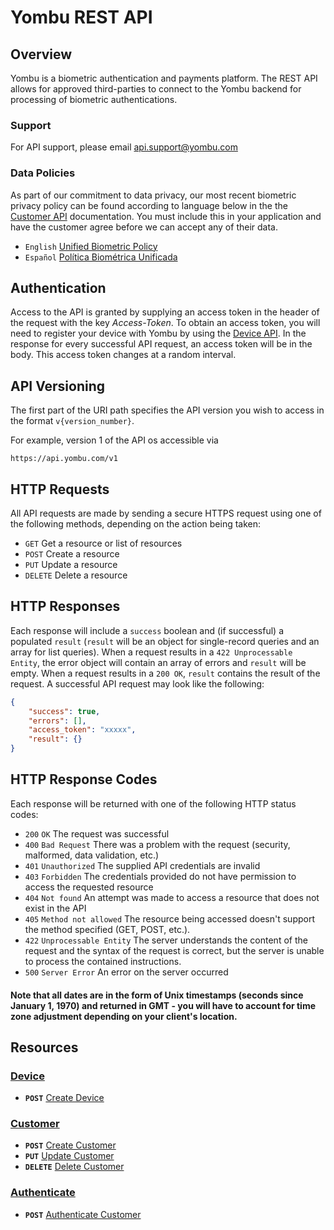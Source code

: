 # Yombu REST API

## Overview
Yombu is a biometric authentication and payments platform. The REST API allows for approved third-parties to connect to the Yombu backend for processing of biometric authentications.

### Support
For API support, please email api.support@yombu.com

### Data Policies
As part of our commitment to data privacy, our most recent biometric privacy policy can be found according to language below in the the [Customer API](/customer) documentation. You must include this in your application and have the customer agree before we can accept any of their data.
* `English` [Unified Biometric Policy](/customer/Unified-Biometric-Policies.docx)
* `Español` [Política Biométrica Unificada](/customer/Unified-Biometric-Policies-ES.docx)

## Authentication
Access to the API is granted by supplying an access token in the header of the request with the key *Access-Token*. To obtain an access token, you will need to register your device with Yombu by using the [Device API](/device). In the response for every successful API request, an access token will be in the body. This access token changes at a random interval.

## API Versioning
The first part of the URI path specifies the API version you wish to access in the format `v{version_number}`.

For example, version 1 of the API os accessible via 

```no-highlight
https://api.yombu.com/v1
```

## HTTP Requests
All API requests are made by sending a secure HTTPS request using one of the following methods, depending on the action being taken:

* `GET` Get a resource or list of resources
* `POST` Create a resource
* `PUT` Update a resource
* `DELETE` Delete a resource

## HTTP Responses
Each response will include a `success` boolean and (if successful) a populated `result` (`result` will be an object for single-record queries and an array for list queries). When a request results in a `422 Unprocessable Entity`, the error object will contain an array of errors and `result` will be empty. When a request results in a `200 OK`, `result` contains the result of the request. A successful API request may look like the following:
```json
{
    "success": true,
    "errors": [],
    "access_token": "xxxxx",
    "result": {}
}
```

## HTTP Response Codes
Each response will be returned with one of the following HTTP status codes:

* `200` `OK` The request was successful
* `400` `Bad Request` There was a problem with the request (security, malformed, data validation, etc.)
* `401` `Unauthorized` The supplied API credentials are invalid
* `403` `Forbidden` The credentials provided do not have permission to access the requested resource
* `404` `Not found` An attempt was made to access a resource that does not exist in the API
* `405` `Method not allowed` The resource being accessed doesn't support the method specified (GET, POST, etc.).
* `422` `Unprocessable Entity` The server understands the content of the request and the syntax of the request is correct, but the server is unable to process the contained instructions.
* `500` `Server Error` An error on the server occurred

#### Note that all dates are in the form of Unix timestamps (seconds since January 1, 1970) and returned in GMT - you will have to account for time zone adjustment depending on your client's location.

## Resources

### [Device][]
- **<code>POST</code>** [Create Device](/device/POST.md)

### [Customer][]
- **<code>POST</code>** [Create Customer](/customer/POST.md)
- **<code>PUT</code>** [Update Customer](/customer/PUT.md)
- **<code>DELETE</code>** [Delete Customer](/customer/DELETE.md)

### [Authenticate][]
- **<code>POST</code>** [Authenticate Customer](/authenticate/POST.md)

[Device]: /device/
[Customer]: /customer/
[Authenticate]: /authenticate/
[Error Codes]: /error_codes.md

